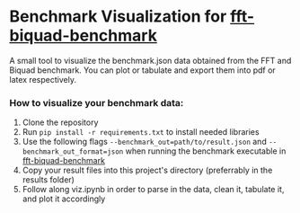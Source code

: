 # Benchmark Visualization for [fft-biquad-benchmark](https://github.com/jbr-smtg/fft-biquad-benchmark)

A small tool to visualize the benchmark.json data obtained from the FFT and Biquad benchmark. You can plot or tabulate and export them into pdf or latex respectively.

### How to visualize your benchmark data:

1. Clone the repository
2. Run <code>pip install -r requirements.txt</code> to install needed libraries
3. Use the following flags <code>--benchmark_out=path/to/result.json</code> and <code>--benchmark_out_format=json</code> when running the benchmark executable in [fft-biquad-benchmark](https://github.com/jbr-smtg/fft-biquad-benchmark)
4. Copy your result files into this project's directory (preferrably in the results folder)
5. Follow along viz.ipynb in order to parse in the data, clean it, tabulate it, and plot it accordingly

